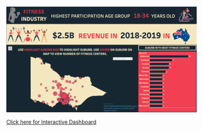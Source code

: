 
![screenshot](/dashboard.png?raw=true "Optional Title")


[Click here for Interactive Dashboard](https://public.tableau.com/views/victoriagym/Dashboard1?:display_count=y&:origin=viz_share_link)
